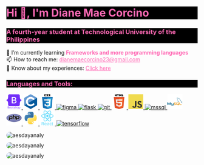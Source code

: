 <h1 align="left" style="color: #ff69b4; background: black;">Hi 👋, I'm Diane Mae Corcino</h1>
<h3 align="left" style="color: #ff69b4; background: black;">A fourth-year student at Technological University of the Philippines</h3>

<div align="left" style="margin-bottom: 20px;">
  🌱 I’m currently learning <strong style="color: #ff69b4;">Frameworks and more programming languages</strong><br>
  📫 How to reach me: <a href="mailto:dianemaecorcino23@gmail.com" style="color: #ff69b4;">dianemaecorcino23@gmail.com</a><br>
  📄 Know about my experiences: <a href="https://docs.google.com/document/d/16nevB-Ry2NAGV15TlF9tnkn8Z2BPAC6m/edit?usp=sharing&ouid=104013558611717745522&rtpof=true&sd=true" style="color: #ff69b4;">Click here</a>
</div>

<p align="left">
  <!-- Add your social media icons/links here -->
</p>

<h3 align="left" style="color: #ff69b4; background: black;">Languages and Tools:</h3>
<p align="left">
  <a href="https://getbootstrap.com" target="_blank" rel="noreferrer"> <img src="https://raw.githubusercontent.com/devicons/devicon/master/icons/bootstrap/bootstrap-plain-wordmark.svg" alt="bootstrap" width="40" height="40"/> </a>
  <a href="https://www.cprogramming.com/" target="_blank" rel="noreferrer"> <img src="https://raw.githubusercontent.com/devicons/devicon/master/icons/c/c-original.svg" alt="c" width="40" height="40"/> </a>
  <a href="https://www.w3schools.com/css/" target="_blank" rel="noreferrer"> <img src="https://raw.githubusercontent.com/devicons/devicon/master/icons/css3/css3-original-wordmark.svg" alt="css3" width="40" height="40"/> </a>
  <a href="https://www.figma.com/" target="_blank" rel="noreferrer"> <img src="https://www.vectorlogo.zone/logos/figma/figma-icon.svg" alt="figma" width="40" height="40"/> </a>
  <a href="https://flask.palletsprojects.com/" target="_blank" rel="noreferrer"> <img src="https://www.vectorlogo.zone/logos/pocoo_flask/pocoo_flask-icon.svg" alt="flask" width="40" height="40"/> </a>
  <a href="https://git-scm.com/" target="_blank" rel="noreferrer"> <img src="https://www.vectorlogo.zone/logos/git-scm/git-scm-icon.svg" alt="git" width="40" height="40"/> </a>
  <a href="https://www.w3.org/html/" target="_blank" rel="noreferrer"> <img src="https://raw.githubusercontent.com/devicons/devicon/master/icons/html5/html5-original-wordmark.svg" alt="html5" width="40" height="40"/> </a>
  <a href="https://developer.mozilla.org/en-US/docs/Web/JavaScript" target="_blank" rel="noreferrer"> <img src="https://raw.githubusercontent.com/devicons/devicon/master/icons/javascript/javascript-original.svg" alt="javascript" width="40" height="40"/> </a>
  <a href="https://www.microsoft.com/en-us/sql-server" target="_blank" rel="noreferrer"> <img src="https://www.svgrepo.com/show/303229/microsoft-sql-server-logo.svg" alt="mssql" width="40" height="40"/> </a>
  <a href="https://www.mysql.com/" target="_blank" rel="noreferrer"> <img src="https://raw.githubusercontent.com/devicons/devicon/master/icons/mysql/mysql-original-wordmark.svg" alt="mysql" width="40" height="40"/> </a>
  <a href="https://www.php.net" target="_blank" rel="noreferrer"> <img src="https://raw.githubusercontent.com/devicons/devicon/master/icons/php/php-original.svg" alt="php" width="40" height="40"/> </a>
  <a href="https://www.python.org" target="_blank" rel="noreferrer"> <img src="https://raw.githubusercontent.com/devicons/devicon/master/icons/python/python-original.svg" alt="python" width="40" height="40"/> </a>
  <a href="https://reactjs.org/" target="_blank" rel="noreferrer"> <img src="https://raw.githubusercontent.com/devicons/devicon/master/icons/react/react-original-wordmark.svg" alt="react" width="40" height="40"/> </a>
  <a href="https://www.tensorflow.org" target="_blank" rel="noreferrer"> <img src="https://www.vectorlogo.zone/logos/tensorflow/tensorflow-icon.svg" alt="tensorflow" width="40" height="40"/> </a>
</p>

<div align="left">
  <img src="https://github-readme-stats.vercel.app/api/top-langs?username=aesdayanaly&show_icons=true&locale=en&layout=compact&theme=tokyonight" alt="aesdayanaly" style="border-radius: 10px; margin-bottom: 10px;" />
  <br>
  <img src="https://github-readme-stats.vercel.app/api?username=aesdayanaly&show_icons=true&locale=en&theme=tokyonight" alt="aesdayanaly" style="border-radius: 10px; margin-bottom: 10px;" />
  <br>
  <img src="https://github-readme-streak-stats.herokuapp.com/?user=aesdayanaly&theme=tokyonight" alt="aesdayanaly" style="border-radius: 10px; margin-bottom: 10px;" />
</div>
